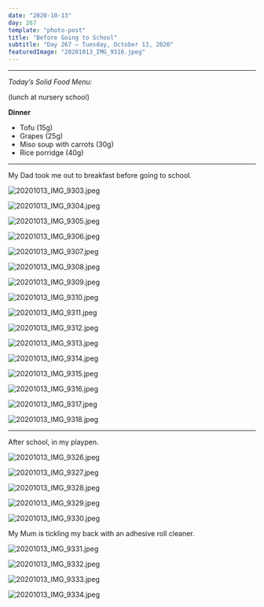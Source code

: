 ```yaml
---
date: "2020-10-13"
day: 267
template: "photo-post"
title: "Before Going to School"
subtitle: "Day 267 – Tuesday, October 13, 2020"
featuredImage: "20201013_IMG_9316.jpeg"
---
```


<hr />

_Today’s Solid Food Menu:_

(lunch at nursery school)

**Dinner**

- Tofu (15g)
- Grapes (25g)
- Miso soup with carrots (30g)
- Rice porridge (40g)

<hr />

My Dad took me out to breakfast before going to school.

![20201013_IMG_9303.jpeg](20201013_IMG_9303.jpeg)

![20201013_IMG_9304.jpeg](20201013_IMG_9304.jpeg)

![20201013_IMG_9305.jpeg](20201013_IMG_9305.jpeg)

![20201013_IMG_9306.jpeg](20201013_IMG_9306.jpeg)

![20201013_IMG_9307.jpeg](20201013_IMG_9307.jpeg)

![20201013_IMG_9308.jpeg](20201013_IMG_9308.jpeg)

![20201013_IMG_9309.jpeg](20201013_IMG_9309.jpeg)

![20201013_IMG_9310.jpeg](20201013_IMG_9310.jpeg)

![20201013_IMG_9311.jpeg](20201013_IMG_9311.jpeg)

![20201013_IMG_9312.jpeg](20201013_IMG_9312.jpeg)

![20201013_IMG_9313.jpeg](20201013_IMG_9313.jpeg)

![20201013_IMG_9314.jpeg](20201013_IMG_9314.jpeg)

![20201013_IMG_9315.jpeg](20201013_IMG_9315.jpeg)

![20201013_IMG_9316.jpeg](20201013_IMG_9316.jpeg)

![20201013_IMG_9317.jpeg](20201013_IMG_9317.jpeg)

![20201013_IMG_9318.jpeg](20201013_IMG_9318.jpeg)

<hr />

After school, in my playpen.

![20201013_IMG_9326.jpeg](20201013_IMG_9326.jpeg)

![20201013_IMG_9327.jpeg](20201013_IMG_9327.jpeg)

![20201013_IMG_9328.jpeg](20201013_IMG_9328.jpeg)

![20201013_IMG_9329.jpeg](20201013_IMG_9329.jpeg)

![20201013_IMG_9330.jpeg](20201013_IMG_9330.jpeg)

My Mum is tickling my back with an adhesive roll cleaner.

![20201013_IMG_9331.jpeg](20201013_IMG_9331.jpeg)

![20201013_IMG_9332.jpeg](20201013_IMG_9332.jpeg)

![20201013_IMG_9333.jpeg](20201013_IMG_9333.jpeg)

![20201013_IMG_9334.jpeg](20201013_IMG_9334.jpeg)
